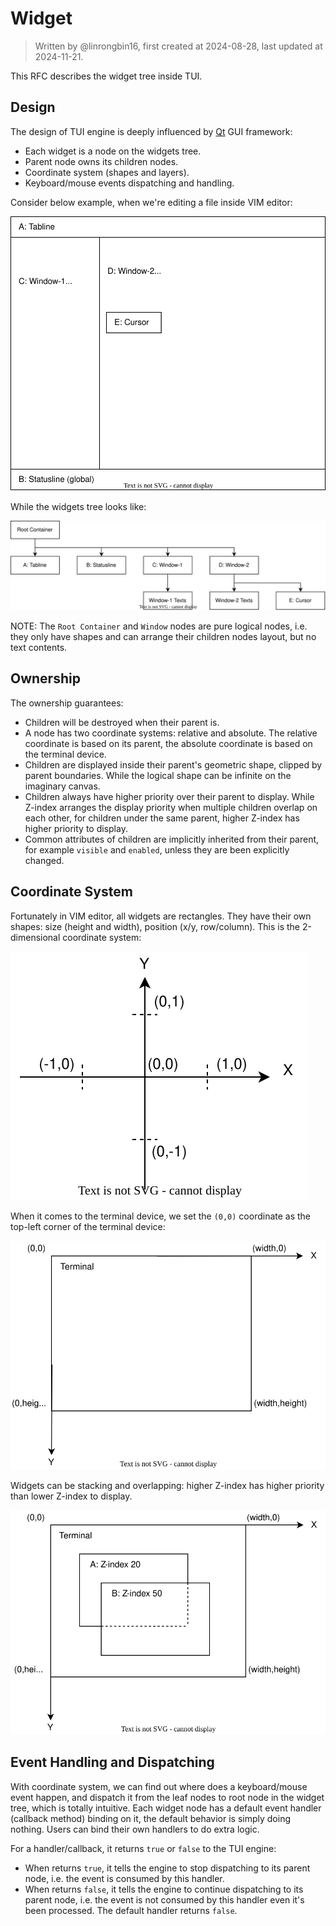 # Widget

> Written by @linrongbin16, first created at 2024-08-28, last updated at 2024-11-21.

This RFC describes the widget tree inside TUI.

## Design

The design of TUI engine is deeply influenced by [Qt](https://www.qt.io/) GUI framework:

- Each widget is a node on the widgets tree.
- Parent node owns its children nodes.
- Coordinate system (shapes and layers).
- Keyboard/mouse events dispatching and handling.

Consider below example, when we're editing a file inside VIM editor:

![1](../images/1-TUI-1-Widget.1.drawio.svg)

While the widgets tree looks like:

![2](../images/1-TUI-1-Widget.2.drawio.svg)

NOTE: The `Root Container` and `Window` nodes are pure logical nodes, i.e. they only have shapes and can arrange their children nodes layout, but no text contents.

## Ownership

The ownership guarantees:

- Children will be destroyed when their parent is.
- A node has two coordinate systems: relative and absolute. The relative coordinate is based on its parent, the absolute coordinate is based on the terminal device.
- Children are displayed inside their parent's geometric shape, clipped by parent boundaries. While the logical shape can be infinite on the imaginary canvas.
- Children always have higher priority over their parent to display. While Z-index arranges the display priority when multiple children overlap on each other, for children under the same parent, higher Z-index has higher priority to display.
- Common attributes of children are implicitly inherited from their parent, for example `visible` and `enabled`, unless they are been explicitly changed.

## Coordinate System

Fortunately in VIM editor, all widgets are rectangles. They have their own shapes: size (height and width), position (x/y, row/column). This is the 2-dimensional coordinate system:

![3](../images/1-TUI-1-Widget.3.drawio.svg)

When it comes to the terminal device, we set the `(0,0)` coordinate as the top-left corner of the terminal device:

![4](../images/1-TUI-1-Widget.4.drawio.svg)

Widgets can be stacking and overlapping: higher Z-index has higher priority than lower Z-index to display.

![5](../images/1-TUI-1-Widget.5.drawio.svg)

## Event Handling and Dispatching

With coordinate system, we can find out where does a keyboard/mouse event happen, and dispatch it from the leaf nodes to root node in the widget tree, which is totally intuitive. Each widget node has a default event handler (callback method) binding on it, the default behavior is simply doing nothing. Users can bind their own handlers to do extra logic.

For a handler/callback, it returns `true` or `false` to the TUI engine:

- When returns `true`, it tells the engine to stop dispatching to its parent node, i.e. the event is consumed by this handler.
- When returns `false`, it tells the engine to continue dispatching to its parent node, i.e. the event is not consumed by this handler even it's been processed. The default handler returns `false`.
